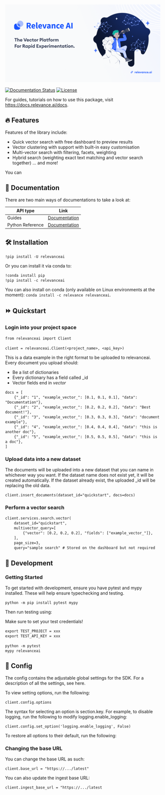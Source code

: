 ![Github Banner](assets/github_banner.png)

[![Documentation Status](https://readthedocs.org/projects/relevanceai/badge/?version=latest)](https://relevanceai.readthedocs.io/en/latest/?badge=latest)
[![License](https://img.shields.io/pypi/l/relevanceai)](https://img.shields.io/pypi/l/relevanceai)

For guides, tutorials on how to use this package, visit https://docs.relevance.ai/docs.

## 🔥 Features

Features of the library include:
- Quick vector search with free dashboard to preview results
- Vector clustering with support with built-in easy customisation
- Multi-vector search with filtering, facets, weighting
- Hybrid search (weighting exact text matching and vector search together)
... and more! 

You can 


## 🧠 Documentation

There are two main ways of documentations to take a look at:

| API type      | Link |
| ------------- | ----------- |
| Guides | [Documentation](https://docs.relevance.ai/) | 
| Python Reference | [Documentation](https://relevanceai.readthedocs.io/)        |


## 🛠️ Installation

```
!pip install -U relevanceai
```
Or you can install it via conda to:

```
!conda install pip 
!pip install -c relevanceai
```

You can also install on conda (only available on Linux environments at the moment): `conda install -c relevance relevanceai`.

## ⏩ Quickstart

### Login into your project space

```
from relevanceai import Client 

client = relevanceai.Client(<project_name>, <api_key>)
```

This is a data example in the right format to be uploaded to relevanceai. Every document you upload should:
- Be a list of dictionaries
- Every dictionary has a field called _id
- Vector fields end in _vector_

```
docs = [
    {"_id": "1", "example_vector_": [0.1, 0.1, 0.1], "data": "Documentation"},
    {"_id": "2", "example_vector_": [0.2, 0.2, 0.2], "data": "Best document!"},
    {"_id": "3", "example_vector_": [0.3, 0.3, 0.3], "data": "document example"},
    {"_id": "4", "example_vector_": [0.4, 0.4, 0.4], "data": "this is another doc"},
    {"_id": "5", "example_vector_": [0.5, 0.5, 0.5], "data": "this is a doc"},
]
```

### Upload data into a new dataset
The documents will be uploaded into a new dataset that you can name in whichever way you want. If the dataset name does not exist yet, it will be created automatically. If the dataset already exist, the uploaded _id will be replacing the old data.

```
client.insert_documents(dataset_id="quickstart", docs=docs)
```

### Perform a vector search

```
client.services.search.vector(
    dataset_id="quickstart", 
    multivector_query=[
        {"vector": [0.2, 0.2, 0.2], "fields": ["example_vector_"]},
    ],
    page_size=3,
    query="sample search" # Stored on the dashboard but not required
```

## 🚧 Development

### Getting Started
To get started with development, ensure you have pytest and mypy installed. These will help ensure typechecking and testing.

```
python -m pip install pytest mypy
```

Then run testing using:

Make sure to set your test credentials!

```
export TEST_PROJECT = xxx 
export TEST_API_KEY = xxx 

python -m pytest
mypy relevanceai
```

## 🧰 Config

The config contains the adjustable global settings for the SDK. For a description of all the settings, see here.

To view setting options, run the following:

```
client.config.options
```

The syntax for selecting an option is section.key. For example, to disable logging, run the following to modify logging.enable_logging:

```
client.config.set_option('logging.enable_logging', False)
```

To restore all options to their default, run the following:

### Changing the base URL

You can change the base URL as such: 

```
client.base_url = "https://.../latest"
```

You can also update the ingest base URL: 

```
client.ingest_base_url = "https://.../latest
```
